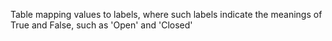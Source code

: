Table mapping values to labels, where such labels indicate the meanings of True and False, such as 'Open' and 'Closed'

